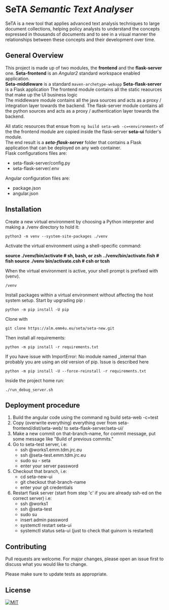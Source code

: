 # SeTA *Semantic Text Analyser*

SeTA is a new tool that applies advanced text analysis techniques to large document collections, helping policy analysts to understand the concepts expressed in thousands of documents and to see in a visual manner the relationships between these concepts and their development over time. 

## General Overview 

This project is made up of two modules, the **frontend** and the **flask-server** one. 
**Seta-frontend** is an *Angular2* standard workspace enabled application.  
**Seta-middleware** is a standard `maven-archetype-webapp` 
**Seta-flask-server** is a Flask application 
The frontend module contains all the static reaources that make up the UI business logic  
The middleware module contains all the java sources and acts as a proxy / integration layer towards the backend. 
The flask-server module contains all the python sources and acts as a proxy / authentication layer towards the backend.  



All static resources that ensue from `ng build seta-web -c=<environment>` of the the frontend module are copied inside the flask-server **seta-ui** folder's module.  
The end result is a ***seta-flask-server*** folder that contains a Flask application that can be deployed on any web container.  
Flask configurations files are:
 - seta-flask-server/config.py
 - seta-flask-server/.env
 
 Angular configuration files are:
 - package.json
 - angular.json

## Installation

Create a new virtual environment by choosing a Python interpreter and making a ./venv directory to hold it:


    python3 -m venv --system-site-packages ./venv


Activate the virtual environment using a shell-specific command:

**source ./venv/bin/activate  # sh, bash, or zsh ../venv/bin/activate.fish  # fish source ./venv bin/activate.csh  # csh or tcsh**

When the virtual environment is active, your shell prompt is prefixed with (venv).

    /venv


Install packages within a virtual environment without affecting the host system setup. Start by upgrading pip :

    python -m pip install -U pip


Clone with 

    git clone https://alm.emm4u.eu/seta/seta-new.git

Then install all requirements:

    python -m pip install -r requirements.txt

If you have issue with ImportError: No module named _internal than probably you are using an old version of pip. Issue is described here

    python -m pip install -U --force-reinstall -r requirements.txt
Inside the project home run:

    ./run_debug_server.sh



## Deployment procedure


1. Build the angular code using the command ng build seta-web -c=test
2. Copy (overwrite everything) everything over from seta-frontend/dist/seta-web/ to seta-flask-server/seta-ui/
3. Make a new commit on that-branch-name, for commit message, put some message like "Build of previous commits."
3. Go to seta-test server, i.e:
    - ssh <username>@works1.emm.tdm.jrc.eu
    - ssh <username>@seta-test.emm.tdm.jrc.eu
    - sudo su - seta
    - enter your server password
4. Checkout that branch, i.e:
    - cd seta-new-ui
    - git checkout that-branch-name
    - enter your git credentials 
5. Restart flask server (start from step 'c' if you are already ssh-ed on the correct server) i.e:
    - ssh <username>@works1
    - ssh <username>@seta-test
    - sudo su
    - insert admin password
    - systemctl restart seta-ui
    - systemctl status seta-ui (just to check that guinorn is restarted)

## Contributing

Pull requests are welcome. For major changes, please open an issue first
to discuss what you would like to change.

Please make sure to update tests as appropriate.

## License

[![MIT][mit-badge]][mit-url]

[mit-badge]: https://img.shields.io/badge/license-mit-blue
[mit-url]: https://choosealicense.com/licenses/mit/
